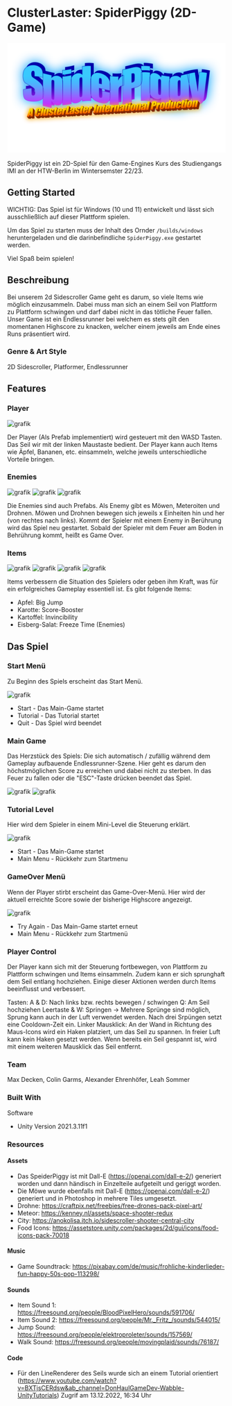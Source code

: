 # ClusterLaster: SpiderPiggy (2D-Game)

![grafik](https://github.com/maxdecken/ClusterLaster_2D/blob/main/spiderpiggy/Assets/Images/branding/wordart.png)

SpiderPiggy ist ein 2D-Spiel für den Game-Engines Kurs des Studiengangs IMI an der HTW-Berlin im Wintersemster 22/23.

## Getting Started

WICHTIG: Das Spiel ist für Windows (10 und 11) entwickelt und lässt sich ausschließlich auf dieser Plattform spielen.

Um das Spiel zu starten muss der Inhalt des Ornder <code>/builds/windows</code> heruntergeladen und die darinbefindliche <code>SpiderPiggy.exe</code> gestartet werden.

Viel Spaß beim spielen!

## Beschreibung

Bei unserem 2d Sidescroller Game geht es darum, so viele Items wie möglich einzusammeln. 
Dabei muss man sich an einem Seil von Plattform zu Plattform schwingen und darf dabei nicht in das tötliche Feuer fallen.
Unser Game ist ein Endlessrunner bei welchem es stets gilt den momentanen Highscore zu knacken, welcher einem jeweils am Ende eines Runs präsentiert wird.  

### Genre & Art Style
2D Sidescroller, Platformer, Endlessrunner

## Features

### Player 

![grafik](https://user-images.githubusercontent.com/68195151/204776815-ca0aeb79-7d34-4dd1-b47d-fa2b945a79e1.png)

Der Player (Als Prefab implementiert) wird gesteuert mit den WASD Tasten.
Das Seil wir mit der linken Maustaste bedient.
Der Player kann auch Items wie Äpfel, Bananen, etc. einsammeln, welche jeweils unterschiedliche Vorteile bringen.

### Enemies

![grafik](https://user-images.githubusercontent.com/68195151/204775489-708f0707-4a34-4570-8792-e16182840c60.png)
![grafik](https://user-images.githubusercontent.com/68195151/204775565-9ffbdd2f-44c8-4dda-939e-d7eb67d3dab3.png)
![grafik](https://user-images.githubusercontent.com/68195151/204775640-d0ee9742-5993-43a2-a358-1482e8fc1342.png)

Die Enemies sind auch Prefabs.
Als Enemy gibt es Möwen, Meteroiten und Drohnen.
Möwen und Drohnen bewegen sich jeweils x Einheiten hin und her (von rechtes nach links). Kommt der Spieler mit einem Enemy in Berührung wird das Spiel neu gestartet. 
Sobald der Spieler mit dem Feuer am Boden in Behrührung kommt, heißt es Game Over. 


### Items

![grafik](https://user-images.githubusercontent.com/68195151/204774707-73f6fe58-cee0-4189-9d37-99d61bf89ab1.png)
![grafik](https://user-images.githubusercontent.com/68195151/204774828-f3600416-28d2-432b-a836-31d4d1a15424.png)
![grafik](https://user-images.githubusercontent.com/68195151/204774898-c2cc9ace-4180-43e4-8795-dad5fa8c67a3.png)
![grafik](https://user-images.githubusercontent.com/68195151/204774956-ce681d24-d380-46da-9d64-77da423eb273.png)

Items verbessern die Situation des Spielers oder geben ihm Kraft, was für ein erfolgreiches Gameplay essentiell ist.
Es gibt folgende Items:

* Apfel: Big Jump
* Karotte: Score-Booster
* Kartoffel: Invincibility
* Eisberg-Salat: Freeze Time (Enemies)


## Das Spiel

### Start Menü

Zu Beginn des Spiels erscheint das Start Menü.

![grafik](https://user-images.githubusercontent.com/68195151/204773267-c47d8269-983f-46c3-b9e8-942706275c5d.png)

* Start - Das Main-Game startet
* Tutorial - Das Tutorial startet
* Quit - Das Spiel wird beendet

### Main Game

Das Herzstück des Spiels: Die sich automatisch / zufällig während dem Gameplay aufbauende Endlessrunner-Szene. Hier geht es darum den höchstmöglichen Score zu erreichen und dabei nicht zu sterben. In das Feuer zu fallen oder die "ESC"-Taste drücken beendet das Spiel.

![grafik](https://user-images.githubusercontent.com/68195151/204862896-e4f63271-089c-4085-9fc9-c3c930ae9225.png)
![grafik](https://user-images.githubusercontent.com/68195151/204863417-930feb32-66b9-4296-91a4-81af09f4d1a1.png)

### Tutorial Level

Hier wird dem Spieler in einem Mini-Level die Steuerung erklärt.

![grafik](https://user-images.githubusercontent.com/68195151/204773624-5a265ff2-d1e3-41eb-98a6-0679afb37178.png)

* Start - Das Main-Game startet
* Main Menu - Rückkehr zum Startmenu


### GameOver Menü 

Wenn der Player stirbt erscheint das Game-Over-Menü. Hier wird der aktuell erreichte Score sowie der bisherige Highscore angezeigt.

![grafik](https://user-images.githubusercontent.com/68195151/204773755-0328c6cf-c544-4e68-b3a7-a1408735b4ab.png)

* Try Again - Das Main-Game startet erneut
* Main Menu - Rückkehr zum Startmenü

### Player Control

Der Player kann sich mit der Steuerung fortbewegen, von Plattform zu Plattform schwingen und Items einsammeln. Zudem kann er sich sprunghaft dem Seil entlang hochziehen. Einige dieser Aktionen werden durch Items beeinflusst und verbessert.

Tasten:
A & D: Nach links bzw. rechts bewegen / schwingen
Q: Am Seil hochziehen
Leertaste & W: Springen -> Mehrere Sprünge sind möglich, Sprung kann auch in der Luft verwendet werden. Nach drei Srpüngen setzt eine Cooldown-Zeit ein.
Linker Mausklick: An der Wand in Richtung des Maus-Icons wird ein Haken platziert, um das Seil zu spannen. In freier Luft kann kein Haken gesetzt werden. Wenn bereits ein Seil gespannt ist, wird mit einem weiteren Mausklick das Seil entfernt. 

### Team
Max Decken, Colin Garms, Alexander Ehrenhöfer, Leah Sommer

### Built With
Software
* Unity Version 2021.3.11f1

### Resources
#### Assets
* Das SpeiderPiggy ist mit Dall-E (https://openai.com/dall-e-2/) generiert worden und dann händisch in Einzelteile aufgeteilt und geriggt worden.
* Die Möwe wurde ebenfalls mit Dall-E (https://openai.com/dall-e-2/) generiert und in Photoshop in mehrere Tiles umgesetzt.
* Drohne: https://craftpix.net/freebies/free-drones-pack-pixel-art/
* Meteor: https://kenney.nl/assets/space-shooter-redux
* City: https://anokolisa.itch.io/sidescroller-shooter-central-city
* Food Icons: https://assetstore.unity.com/packages/2d/gui/icons/food-icons-pack-70018

#### Music
* Game Soundtrack: https://pixabay.com/de/music/frohliche-kinderlieder-fun-happy-50s-pop-113298/

#### Sounds
* Item Sound 1: https://freesound.org/people/BloodPixelHero/sounds/591706/
* Item Sound 2: https://freesound.org/people/Mr._Fritz_/sounds/544015/
* Jump Sound: https://freesound.org/people/elektroproleter/sounds/157569/
* Walk Sound: https://freesound.org/people/movingplaid/sounds/76187/

#### Code
* Für den LineRenderer des Seils wurde sich an einem Tutorial orientiert (https://www.youtube.com/watch?v=BXTjsCERdsw&ab_channel=DonHaulGameDev-Wabble-UnityTutorials)   Zugrif am 13.12.2022, 16:34 Uhr
